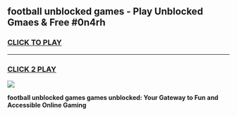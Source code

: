 
## football unblocked games - Play Unblocked Gmaes & Free #0n4rh
<h3>
<a href="https://premium.freeplayer.one?title=football_unblocked_games&ref=01M">CLICK TO PLAY</a></h3>
<hr>

<h3>
<a href="https://premium.freeplayer.one?title=football_unblocked_games&ref=01M">CLICK 2 PLAY</a>
  
</h3>

<a href="https://premium.freeplayer.one?title=football_unblocked_games&ref=01M"><img src="https://clearcache.store/games.png"></a>


**football unblocked games games unblocked: Your Gateway to Fun and Accessible Online Gaming**
